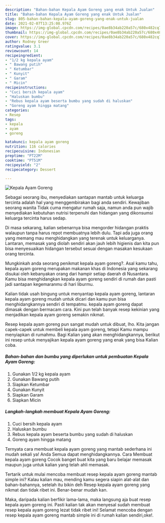 ```yaml
---
description: "Bahan-bahan Kepala Ayam Goreng yang enak Untuk Jualan"
title: "Bahan-bahan Kepala Ayam Goreng yang enak Untuk Jualan"
slug: 805-bahan-bahan-kepala-ayam-goreng-yang-enak-untuk-jualan
date: 2021-02-07T13:25:08.976Z
image: https://img-global.cpcdn.com/recipes/0ae8b34ab220a57c/680x482cq70/kepala-ayam-goreng-foto-resep-utama.jpg
thumbnail: https://img-global.cpcdn.com/recipes/0ae8b34ab220a57c/680x482cq70/kepala-ayam-goreng-foto-resep-utama.jpg
cover: https://img-global.cpcdn.com/recipes/0ae8b34ab220a57c/680x482cq70/kepala-ayam-goreng-foto-resep-utama.jpg
author: Rodney Greer
ratingvalue: 3.1
reviewcount: 14
recipeingredient:
- "1/2 kg kepala ayam"
- " Bawang putih"
- " Ketumbar"
- " Kunyit"
- " Garam"
- " Micin"
recipeinstructions:
- "Cuci bersih kepala ayam"
- "Haluskan bumbu"
- "Rebus kepala ayam beserta bumbu yang sudah di haluskan"
- "Goreng ayam hingga matang"
categories:
- Resep
tags:
- kepala
- ayam
- goreng

katakunci: kepala ayam goreng 
nutrition: 116 calories
recipecuisine: Indonesian
preptime: "PT22M"
cooktime: "PT51M"
recipeyield: "2"
recipecategory: Dessert

---
```



![Kepala Ayam Goreng](https://img-global.cpcdn.com/recipes/0ae8b34ab220a57c/680x482cq70/kepala-ayam-goreng-foto-resep-utama.jpg)

Sebagai seorang ibu, menyediakan santapan mantab untuk keluarga tercinta adalah hal yang menggembirakan bagi anda sendiri. Kewajiban seorang  wanita Tidak cuma mengatur rumah saja, namun anda pun wajib menyediakan kebutuhan nutrisi terpenuhi dan hidangan yang dikonsumsi keluarga tercinta harus sedap.

Di masa  sekarang, kalian sebenarnya bisa mengorder hidangan praktis walaupun tanpa harus repot membuatnya lebih dulu. Tapi ada juga orang yang memang mau menghidangkan yang terenak untuk keluarganya. Lantaran, memasak yang diolah sendiri akan jauh lebih higienis dan kita pun bisa menyesuaikan hidangan tersebut sesuai dengan masakan kesukaan orang tercinta. 



Mungkinkah anda seorang penikmat kepala ayam goreng?. Asal kamu tahu, kepala ayam goreng merupakan makanan khas di Indonesia yang sekarang disukai oleh kebanyakan orang dari hampir setiap daerah di Nusantara. Kamu bisa menghidangkan kepala ayam goreng sendiri di rumah dan pasti jadi santapan kegemaranmu di hari liburmu.

Kalian tidak usah bingung untuk menyantap kepala ayam goreng, lantaran kepala ayam goreng mudah untuk dicari dan kamu pun bisa menghidangkannya sendiri di tempatmu. kepala ayam goreng dapat dimasak dengan bermacam cara. Kini pun telah banyak resep kekinian yang menjadikan kepala ayam goreng semakin nikmat.

Resep kepala ayam goreng pun sangat mudah untuk dibuat, lho. Kita jangan capek-capek untuk membeli kepala ayam goreng, tetapi Kamu mampu menyiapkan di rumahmu. Bagi Kalian yang akan menghidangkannya, berikut ini resep untuk menyajikan kepala ayam goreng yang enak yang bisa Kalian coba.

<!--inarticleads1-->

##### Bahan-bahan dan bumbu yang diperlukan untuk pembuatan Kepala Ayam Goreng:

1. Gunakan 1/2 kg kepala ayam
1. Gunakan  Bawang putih
1. Siapkan  Ketumbar
1. Gunakan  Kunyit
1. Siapkan  Garam
1. Siapkan  Micin




<!--inarticleads2-->

##### Langkah-langkah membuat Kepala Ayam Goreng:

1. Cuci bersih kepala ayam
1. Haluskan bumbu
1. Rebus kepala ayam beserta bumbu yang sudah di haluskan
1. Goreng ayam hingga matang




Ternyata cara membuat kepala ayam goreng yang mantab sederhana ini mudah sekali ya! Anda Semua dapat menghidangkannya. Cara Membuat kepala ayam goreng Cocok banget buat kita yang baru belajar memasak maupun juga untuk kalian yang telah ahli memasak.

Tertarik untuk mulai mencoba membuat resep kepala ayam goreng mantab simple ini? Kalau kalian mau, mending kamu segera siapin alat-alat dan bahan-bahannya, setelah itu bikin deh Resep kepala ayam goreng yang nikmat dan tidak ribet ini. Benar-benar mudah kan. 

Maka, daripada kalian berfikir lama-lama, maka langsung aja buat resep kepala ayam goreng ini. Pasti kalian tak akan menyesal sudah membuat resep kepala ayam goreng lezat tidak ribet ini! Selamat mencoba dengan resep kepala ayam goreng mantab simple ini di rumah kalian sendiri,oke!.

